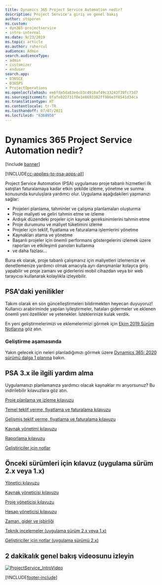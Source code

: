 ```yaml
---
title: Dynamics 365 Project Service Automation nedir?
description: Project Service'a giriş ve genel bakış
author: stsporen
ms.custom:
- dyn365-projectservice
- intro-internal
ms.date: 9/23/2019
ms.topic: article
ms.author: ruhercul
audience: Admin
search.audienceType:
- admin
- customizer
- enduser
search.app:
- D365CE
- D365PS
- ProjectOperations
ms.openlocfilehash: ee6fda5da83e4cb3c4910af49c33243f39fc73d7
ms.sourcegitcommit: 0fafe022731f0e1e8693382ff906e3f8541d34ca
ms.translationtype: HT
ms.contentlocale: tr-TR
ms.lasthandoff: 07/07/2021
ms.locfileid: "6368950"
---
```

# <a name="what-is-dynamics-365-project-service-automation"></a>Dynamics 365 Project Service Automation nedir?

[!include [banner](../includes/psa-now-project-operations.md)]

[!INCLUDE[cc-applies-to-psa-apps-all](../includes/cc-applies-to-psa-apps-all.md)]

Project Service Automation (PSA) uygulaması proje tabanlı hizmetleri ilk satıştan faturalamaya kadar etkin şekilde izleme, yönetme ve sunma konusunda kuruluşlara yardımcı olur. Uygulama aşağıdakileri yapmanızı sağlar:

- Projeleri planlama, tahminler ve çalışma planlamaları oluşturma
- Proje maliyeti ve geliri tahmin etme ve izleme
- Ardışık düzendeki projeler için kaynak gereksinimlerini tahmin etme
- Proje durumunu ve maliyet tüketimini izleme
- Projeler için teklif, fiyatlama ve faturalama işlemlerini yönetme
- Kaynakları atama ve yönetme
- Başarılı projeler için önemli performans göstergelerini izlemek üzere raporları ve etkileşimli panoları kullanma
- ve daha fazlası...

Buna ek olarak, proje tabanlı çalışmanız için maliyetleri izlemenize ve denetlemenize yardımcı olmak amacıyla ayrı danışmanlar kolayca giriş yapabilir ve proje zamanı ve giderlerini mobil cihazdan veya bir web tarayıcısı kullanarak kolaylıkla izleyebilir.

## <a name="whats-new-in-psa"></a>PSA'daki yenilikler
Takım olarak en son güncelleştirmeleri bildirmekten heyecan duyuyoruz! Kullanıcı arabiriminde yapılan iyileştirmeler, hataları gidermeler ve eklenen önemli yeni özellikler ve yetenekler. İsteklerinize kulak verdik.

En yeni geliştirmelerimizi ve eklemelerimizi görmek için [Ekim 2019 Sürüm Notlarına](/dynamics365-release-plan/2019wave2/index) göz atın.

### <a name="in-development"></a>Geliştirme aşamasında
Yakın gelecek için neleri planladığımızı görmek üzere [Dynamics 365: 2020 sürümü dalga 1 planına](/dynamics365-release-plan/2020wave1/index) bakın.

## <a name="get-help-with-psa-version-3x"></a>PSA 3.x ile ilgili yardım alma
Uygulamanızı planlamanıza yardımcı olacak kaynaklar mı arıyorsunuz? Bu indirilebilir kılavuzlara göz atın.

 [Proje planlama ve izleme kılavuzu](../psa/implementation-guides/project-planning-tracking.md)

 [Temel teklif verme, fiyatlama ve faturalama kılavuzu](../psa/implementation-guides/begin-quoting-pricing-billing.md)

 [Gelişmiş teklif verme, fiyatlama ve faturalama kılavuzu](../psa/implementation-guides/adv-quoting-pricing-billing.md)

 [Kaynak yönetimi kılavuzu](../psa/implementation-guides/resource-management-guide.md)

 [Raporlama kılavuzu](../psa/implementation-guides/reporting-guide.md)

 [Geliştiriciler için notlar](../psa/developer-guides/overview-dev-notes-v3.x.md)

## <a name="guidance-for-earlier-versions-app-version-2x-or-1x"></a>Önceki sürümleri için kılavuz (uygulama sürüm 2.x veya 1.x)
 [Yönetici kılavuzu](../psa/admin-guide.md)

 [Kaynak yöneticisi kılavuzu](../psa/resource-manager-guide.md)

 [Proje yöneticisi kılavuzu](../psa/project-manager-guide.md)

 [Hesap yöneticisi kılavuzu](../psa/account-manager-guide.md)

 [Zaman, gider ve işbirliği](../psa/time-expense-collaboration-guide.md)

 [Teknik incelemeler (uygulama sürüm 2.x veya 1.x)](../psa/white-papers.md)

 [Geliştiriciler için notlar (uygulama sürümü 2.x)](../psa/developer-guides/add-custom-qoi-forms-v2.x.md)

 ## <a name="watch-a-2-minute-overview-video"></a>2 dakikalık genel bakış videosunu izleyin
 <a name="heroArea"></a> [![ProjectService_IntroVideo](../psa/media/project-service-intro-video.png "ProjectService_IntroVideo")](https://go.microsoft.com/fwlink/p/?LinkId=799457)




[!INCLUDE[footer-include](../includes/footer-banner.md)]